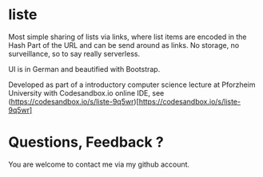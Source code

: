 # liste
Most simple sharing of lists via links, where list items are encoded in the Hash Part of the URL and can be send around as links. No storage, no surveillance, so to say really serverless.

UI is in German and beautified with Bootstrap. 

Developed as part of a introductory computer science lecture at Pforzheim University with Codesandbox.io online IDE, see (https://codesandbox.io/s/liste-9q5wr)[https://codesandbox.io/s/liste-9q5wr]


# Questions, Feedback ?
You are welcome to contact me via my github account.
